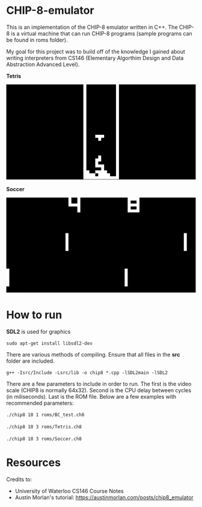 # CHIP-8-emulator
This is an implementation of the CHIP-8 emulator written in C++. The CHIP-8 is a virtual machine that can run CHIP-8 programs (sample programs can be found in roms folder). 

My goal for this project was to build off of the knowledge I gained about writing interpreters from CS146 (Elementary Algorthim Design and Data Abstraction Advanced Level).

**Tetris**

![Tetris](img/tetris.PNG "CHIP8 Tetris")

**Soccer**

![Soccer](img/soccer.PNG "CHIP8 Soccer")

# How to run
**SDL2** is used for graphics
```
sudo apt-get install libsdl2-dev
```
There are various methods of compiling. Ensure that all files in the **src** folder are included. 
```
g++ -Isrc/Include -Lsrc/lib -o chip8 *.cpp -lSDL2main -lSDL2
```
There are a few parameters to include in order to run. The first is the video scale (CHIP8 is normally 64x32). Second is the CPU delay between cycles (in miliseconds). Last is the ROM file. Below are a few examples with recommended parameters:
```
./chip8 10 1 roms/BC_test.ch8

./chip8 10 3 roms/Tetris.ch8

./chip8 10 3 roms/Soccer.ch8 
```
# Resources
Credits to:
- University of Waterloo CS146 Course Notes 
- Austin Morlan's tutorial: https://austinmorlan.com/posts/chip8_emulator
